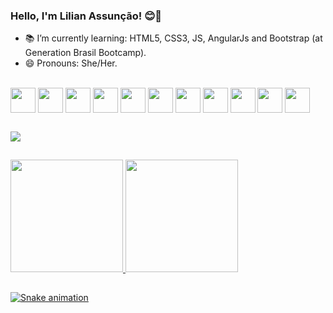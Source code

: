 ### Hello, I'm Lilian Assunção! 😊👋 


- 📚 I’m currently learning: HTML5, CSS3, JS, AngularJs and Bootstrap (at Generation Brasil Bootcamp).
- 😄 Pronouns: She/Her.


<div style="display: inline_block"><br>
  <img  align="center" height="40" width="40" src="https://cdn.jsdelivr.net/gh/devicons/devicon/icons/java/java-original.svg" />
  <img  align="center" height="40" width="40" src="https://cdn.jsdelivr.net/gh/devicons/devicon/icons/git/git-original-wordmark.svg" />
  <img  align="center" height="40" width="40" src="https://cdn.jsdelivr.net/gh/devicons/devicon/icons/github/github-original-wordmark.svg" />
  <img  align="center" height="40" width="40" src="https://cdn.jsdelivr.net/gh/devicons/devicon/icons/html5/html5-original-wordmark.svg" />
  <img  align="center" height="40" width="40" src="https://cdn.jsdelivr.net/gh/devicons/devicon/icons/css3/css3-plain-wordmark.svg" />
  <img  align="center" height="40" width="40" src="https://cdn.jsdelivr.net/gh/devicons/devicon/icons/javascript/javascript-original.svg" />
  <img  align="center" height="40" width="40" src="https://cdn.jsdelivr.net/gh/devicons/devicon/icons/mysql/mysql-original-wordmark.svg" />
  <img  align="center" height="40" width="40" src="https://cdn.jsdelivr.net/gh/devicons/devicon/icons/spring/spring-original-wordmark.svg" />
  <img  align="center" height="40" width="40" src="https://cdn.jsdelivr.net/gh/devicons/devicon/icons/angularjs/angularjs-original-wordmark.svg" />
  <img  align="center" height="40" width="40" src="https://cdn.jsdelivr.net/gh/devicons/devicon/icons/bootstrap/bootstrap-plain-wordmark.svg" />
  <img  align="center" height="40" width="40" src="https://cdn.jsdelivr.net/gh/devicons/devicon/icons/heroku/heroku-plain-wordmark.svg" />


  
  
 </div>
  
 
 ## 
 
 
 <div>
  <a href="https://www.linkedin.com/in/lilian-assuncao" target="_blank"><img align="center" src="https://img.shields.io/badge/LinkedIn-0077B5?style=for-the-badge&logo=linkedin&logoColor=white" target="_blank"></a> 
    
 </div>
  
  
  ##


<div align="left">
  <a href="https://github.com/LilianLCA">
  <img height="180em" src="https://github-readme-stats.vercel.app/api?username=LilianLCA&show_icons=true&theme=synthwave&include_all_commits=true&count_private=true"/>
  <img height="180em" src="https://github-readme-stats.vercel.app/api/top-langs/?username=LilianLCA&layout=compact&langs_count=7&theme=synthwave"/>
</div> 
                                                                                                                                                                                                                
  </div>
   
  ##

 <div> 
   
 ![Snake animation](https://github.com/LilianLCA/LilianLCA/blob/output/github-contribution-grid-snake.svg)
   
 </div>
  
 






